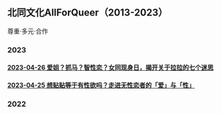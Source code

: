 ## 北同文化AllForQueer（2013-2023）
尊重·多元·合作

### 2023

#### [2023-04-26 爱姐？抓马？智性恋？女同现身日，揭开关于拉拉的七个迷思](https://allforqueer.github.io/2023/2023-04-26_爱姐？抓马？智性恋？女同现身日，揭开关于拉拉的七个迷思.html)
#### [2023-04-25 想贴贴等于有性欲吗？走进无性恋者的「爱」与「性」](https://allforqueer.github.io/2023/2023-04-25_想贴贴等于有性欲吗？走进无性恋者的「爱」与「性」.html)


### 2022


